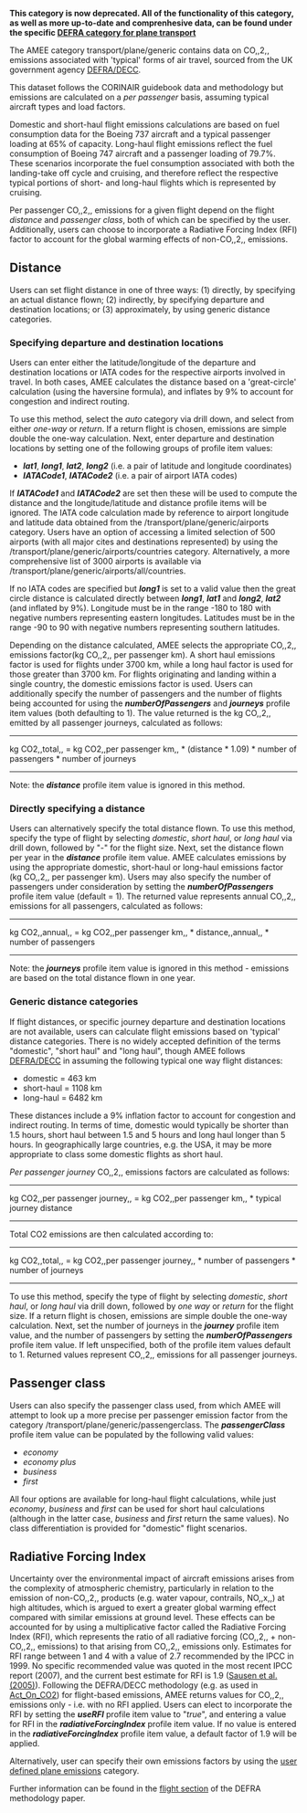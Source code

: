 **This category is now deprecated. All of the functionality of this
category, as well as more up-to-date and comprenhesive data, can be
found under the specific [DEFRA category for plane
transport](Plane_Generic_Defra)**

The AMEE category transport/plane/generic contains data on CO,,2,,
emissions associated with 'typical' forms of air travel, sourced from
the UK government agency
[DEFRA/DECC](http://www.defra.gov.uk/environment/business/reporting/conversion-factors.htm).

This dataset follows the CORINAIR guidebook data and methodology but
emissions are calculated on a *per passenger* basis, assuming typical
aircraft types and load factors.

Domestic and short-haul flight emissions calculations are based on fuel
consumption data for the Boeing 737 aircraft and a typical passenger
loading at 65% of capacity. Long-haul flight emissions reflect the fuel
consumption of Boeing 747 aircraft and a passenger loading of 79.7%.
These scenarios incorporate the fuel consumption associated with both
the landing-take off cycle and cruising, and therefore reflect the
respective typical portions of short- and long-haul flights which is
represented by cruising.

Per passenger CO,,2,, emissions for a given flight depend on the flight
*distance* and *passenger class*, both of which can be specified by the
user. Additionally, users can choose to incorporate a Radiative Forcing
Index (RFI) factor to account for the global warming effects of
non-CO,,2,, emissions.

## Distance

Users can set flight distance in one of three ways: (1) directly, by
specifying an actual distance flown; (2) indirectly, by specifying
departure and destination locations; or (3) approximately, by using
generic distance categories.

### Specifying departure and destination locations

Users can enter either the latitude/longitude of the departure and
destination locations or IATA codes for the respective airports involved
in travel. In both cases, AMEE calculates the distance based on a
'great-circle' calculation (using the haversine formula), and inflates
by 9% to account for congestion and indirect routing.

To use this method, select the *auto* category via drill down, and
select from either *one-way* or *return*. If a return flight is chosen,
emissions are simple double the one-way calculation. Next, enter
departure and destination locations by setting one of the following
groups of profile item values:

  - ***lat1***, ***long1***, ***lat2***, ***long2*** (i.e. a pair of
    latitude and longitude coordinates)
  - ***IATACode1***, ***IATACode2*** (i.e. a pair of airport IATA codes)

If ***IATACode1*** and ***IATACode2*** are set then these will be used
to compute the distance and the longitude/latitude and distance profile
items will be ignored. The IATA code calculation made by reference to
airport longitude and latitude data obtained from the
/transport/plane/generic/airports category. Users have an option of
accessing a limited selection of 500 airports (with all major cites and
destinations represented) by using the
/transport/plane/generic/airports/countries category. Alternatively, a
more comprehensive list of 3000 airports is available via
/transport/plane/generic/airports/all/countries.

If no IATA codes are specified but ***long1*** is set to a valid value
then the great circle distance is calculated directly between
***long1***, ***lat1*** and ***long2***, ***lat2*** (and inflated by
9%). Longitude must be in the range -180 to 180 with negative numbers
representing eastern longitudes. Latitudes must be in the range -90 to
90 with negative numbers representing southern latitudes.

Depending on the distance calculated, AMEE selects the appropriate
CO,,2,, emissions factor(kg CO,,2,, per passenger km). A short haul
emissions factor is used for flights under 3700 km, while a long haul
factor is used for those greater than 3700 km. For flights originating
and landing within a single country, the domestic emissions factor is
used. Users can additionally specify the number of passengers and the
number of flights being accounted for using the ***numberOfPassengers***
and ***journeys*** profile item values (both defaulting to 1). The value
returned is the kg CO,,2,, emitted by all passenger journeys, calculated
as follows:

-----

kg CO2,,total,, = kg CO2,,per passenger km,, \* (distance \* 1.09) \*
number of passengers \* number of journeys

-----

Note: the ***distance*** profile item value is ignored in this method.

### Directly specifying a distance

Users can alternatively specify the total distance flown. To use this
method, specify the type of flight by selecting *domestic*, *short
haul*, or *long haul* via drill down, followed by "-" for the flight
size. Next, set the distance flown per year in the ***distance***
profile item value. AMEE calculates emissions by using the appropriate
domestic, short-haul or long-haul emissions factor (kg CO,,2,, per
passenger km). Users may also specify the number of passengers under
consideration by setting the ***numberOfPassengers*** profile item value
(default = 1). The returned value represents annual CO,,2,, emissions
for all passengers, calculated as follows:

-----

kg CO2,,annual,, = kg CO2,,per passenger km,, \* distance,,annual,, \*
number of passengers

-----

Note: the ***journeys*** profile item value is ignored in this method -
emissions are based on the total distance flown in one year.

### Generic distance categories

If flight distances, or specific journey departure and destination
locations are not available, users can calculate flight emissions based
on 'typical' distance categories. There is no widely accepted definition
of the terms "domestic", "short haul" and "long haul", though AMEE
follows
[DEFRA/DECC](http://www.defra.gov.uk/environment/business/reporting/conversion-factors.htm)
in assuming the following typical one way flight distances:

  - domestic = 463 km
  - short-haul = 1108 km
  - long-haul = 6482 km

These distances include a 9% inflation factor to account for congestion
and indirect routing. In terms of time, domestic would typically be
shorter than 1.5 hours, short haul between 1.5 and 5 hours and long haul
longer than 5 hours. In geographically large countries, e.g. the USA, it
may be more appropriate to class some domestic flights as short haul.

*Per passenger journey* CO,,2,, emissions factors are calculated as
follows:

-----

kg CO2,,per passenger journey,, = kg CO2,,per passenger km,, \* typical
journey distance

-----

Total CO2 emissions are then calculated according to:

-----

kg CO2,,total,, = kg CO2,,per passenger journey,, \* number of
passengers \* number of journeys

-----

To use this method, specify the type of flight by selecting *domestic*,
*short haul*, or *long haul* via drill down, followed by *one way* or
*return* for the flight size. If a return flight is chosen, emissions
are simple double the one-way calculation. Next, set the number of
journeys in the ***journey*** profile item value, and the number of
passengers by setting the ***numberOfPassengers*** profile item value.
If left unspecified, both of the profile item values default to 1.
Returned values represent CO,,2,, emissions for all passenger journeys.

## Passenger class

Users can also specify the passenger class used, from which AMEE will
attempt to look up a more precise per passenger emission factor from the
category /transport/plane/generic/passengerclass. The
***passengerClass*** profile item value can be populated by the
following valid values:

  - *economy*
  - *economy plus*
  - *business*
  - *first*

All four options are available for long-haul flight calculations, while
just *economy*, *business* and *first* can be used for short haul
calculations (although in the latter case, *business* and *first* return
the same values). No class differentiation is provided for "domestic"
flight scenarios.

## Radiative Forcing Index

Uncertainty over the environmental impact of aircraft emissions arises
from the complexity of atmospheric chemistry, particularly in relation
to the emission of non-CO,,2,, products (e.g. water vapour, contrails,
NO,,x,,) at high altitudes, which is argued to exert a greater global
warming effect compared with similar emissions at ground level. These
effects can be accounted for by using a multiplicative factor called the
Radiative Forcing Index (RFI), which represents the ratio of all
radiative forcing (CO,,2,, + non-CO,,2,, emissions) to that arising from
CO,,2,, emissions only. Estimates for RFI range between 1 and 4 with a
value of 2.7 recommended by the IPCC in 1999. No specific recommended
value was quoted in the most recent IPCC report (2007), and the current
best estimate for RFI is 1.9 ([Sausen et al.
(2005)](http://www.ingentaconnect.com/content/schweiz/mz/2005/00000014/00000004/art00013)).
Following the DEFRA/DECC methodology (e.g. as used in
[Act\_On\_CO2](Act_On_CO2)) for flight-based emissions, AMEE returns
values for CO,,2,, emissions only - i.e. with no RFI applied. Users can
elect to incorporate the RFI by setting the ***useRFI*** profile item
value to "*true*", and entering a value for RFI in the
***radiativeForcingIndex*** profile item value. If no value is entered
in the ***radiativeForcingIndex*** profile item value, a default factor
of 1.9 will be applied.

Alternatively, user can specify their own emissions factors by using the
[user defined plane emissions](User_defined_plane_emissions) category.

Further information can be found in the [flight
section](Act_On_CO2_Methodology#Flights) of the DEFRA methodology paper.
